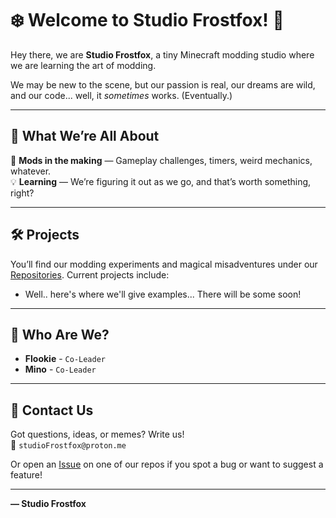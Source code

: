 # ❄️ Welcome to Studio Frostfox! 🦊

Hey there, we are **Studio Frostfox**, a tiny Minecraft modding studio where we are learning the art of modding.

We may be new to the scene, but our passion is real, our dreams are wild, and our code... well, it *sometimes* works. (Eventually.)

---

## 🌱 What We’re All About
 
🔧 **Mods in the making** — Gameplay challenges, timers, weird mechanics, whatever.  
💡 **Learning** — We’re figuring it out as we go, and that’s worth something, right?  

---

## 🛠️ Projects

You’ll find our modding experiments and magical misadventures under our [Repositories](https://github.com/orgs/Studio-Frostfox/repositories). Current projects include:

- Well.. here's where we'll give examples... There will be some soon!

---

## 🧊 Who Are We?

- **Flookie** -   `Co-Leader`
- **Mino** -   `Co-Leader`

---

## 💌 Contact Us

Got questions, ideas, or memes? Write us!  
📧 `studioFrostfox@proton.me`

Or open an [Issue](https://github.com/Studio-Frostfox) on one of our repos if you spot a bug or want to suggest a feature!

---

**— Studio Frostfox**
